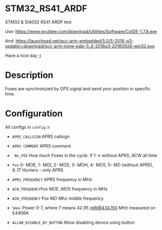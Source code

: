 # STM32_RS41_ARDF
STM32 &amp; SI4032 RS41 ARDF test

Use:
https://www.wyzbee.com/download/Utilities/Software/CoIDE-1.7.8.exe

And:
https://launchpad.net/gcc-arm-embedded/5.0/5-2016-q3-update/+download/gcc-arm-none-eabi-5_4-2016q3-20160926-win32.exe

Have a nice day ;)


# Description
Foxes are synchronized by GPS signal and send your  position  in specific time.


# Configuration
All configs in ```config.h```




* ```APRS_CALLSIGN``` APRS callsign
* ```APRS COMMENT```  APRS comment

* ``` No_FOX``` How much Foxes in the cycle. If 1 -> without APRS, ACW all time
* ```Fox```   0- MOE, 1- MOI, 2- MOS, 3- MOH, 4- MO5, 5-  MO (without APRS), 6..17 Hunters - only APRS

* ```APRS_FREQUENCY``` APRS frequency in MHz
* ```ACW_FREQUENCY```Fox MOE..MO5 frequency in MHz
* ```ACW_FREQUENCY``` Fox MO Mhz middle frequency
* ```Smoc``` Power 0-7, where 7 means 42.95 mW@434.150 MHz measured on E4406A
* ```ALLOW_DISABLE_BY_BUTTON``` Allow disabling device using button

